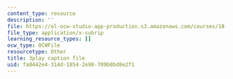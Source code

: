 ```yaml
---
content_type: resource
description: ''
file: https://ol-ocw-studio-app-production.s3.amazonaws.com/courses/18-06sc-linear-algebra-fall-2011/fa0442e4314d18542e98709b0bd8e2f1_-eA2D_rIcNA.srt
file_type: application/x-subrip
learning_resource_types: []
ocw_type: OCWFile
resourcetype: Other
title: 3play caption file
uid: fa0442e4-314d-1854-2e98-709b0bd8e2f1
---
```

